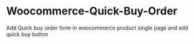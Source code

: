 # Woocommerce-Quick-Buy-Order
Add Quick buy order form in woocommerce product single page and add quick buy button

